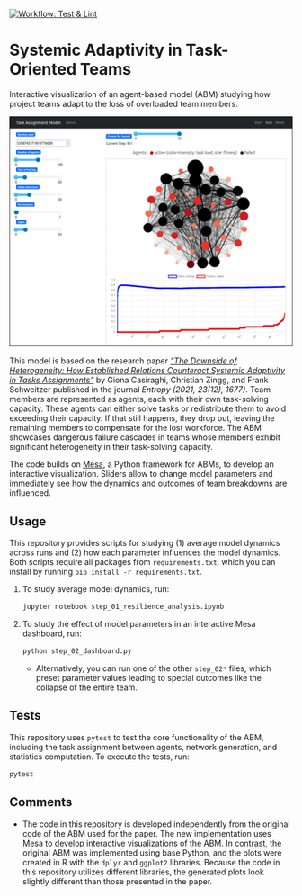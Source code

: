 [![Workflow: Test & Lint](https://github.com/CodesByChris/task-assignment-adaptivity/actions/workflows/test-and-lint.yml/badge.svg)](https://github.com/CodesByChris/task-assignment-adaptivity/actions/workflows/test-and-lint.yml)


# Systemic Adaptivity in Task-Oriented Teams

Interactive visualization of an agent-based model (ABM) studying how project teams adapt to the loss of overloaded team members.

![ABM dashboard with sliders, ](docs/dashboard.png)

This model is based on the research paper [*"The Downside of Heterogeneity: How Established Relations Counteract Systemic Adaptivity in Tasks Assignments"*](https://www.mdpi.com/1099-4300/23/12/1677) by Giona Casiraghi, Christian Zingg, and Frank Schweitzer published in the journal *Entropy (2021, 23(12), 1677)*.
Team members are represented as agents, each with their own task-solving capacity.
These agents can either solve tasks or redistribute them to avoid exceeding their capacity.
If that still happens, they drop out, leaving the remaining members to compensate for the lost workforce.
The ABM showcases dangerous failure cascades in teams whose members exhibit significant heterogeneity in their task-solving capacity.


The code builds on [Mesa](https://mesa.readthedocs.io/en/stable/), a Python framework for ABMs, to develop an interactive visualization.
Sliders allow to change model parameters and immediately see how the dynamics and outcomes of team breakdowns are influenced.


## Usage

This repository provides scripts for studying (1) average model dynamics across runs and (2) how each parameter influences the model dynamics.
Both scripts require all packages from `requirements.txt`, which you can install by running `pip install -r requirements.txt`.

1. To study average model dynamics, run:
    ```bash
    jupyter notebook step_01_resilience_analysis.ipynb
    ```

2. To study the effect of model parameters in an interactive Mesa dashboard, run:
    ```bash
    python step_02_dashboard.py
    ```
    - Alternatively, you can run one of the other `step_02*` files, which preset parameter values leading to special outcomes like the collapse of the entire team.


## Tests

This repository uses `pytest` to test the core functionality of the ABM, including the task assignment between agents, network generation, and statistics computation.
To execute the tests, run:
```bash
pytest
```


## Comments

- The code in this repository is developed independently from the original code of the ABM used for the paper.
    The new implementation uses Mesa to develop interactive visualizations of the ABM.
    In contrast, the original ABM was implemented using base Python, and the plots were created in R with the `dplyr` and `ggplot2` libraries.
    Because the code in this repository utilizes different libraries, the generated plots look slightly different than those presented in the paper.
